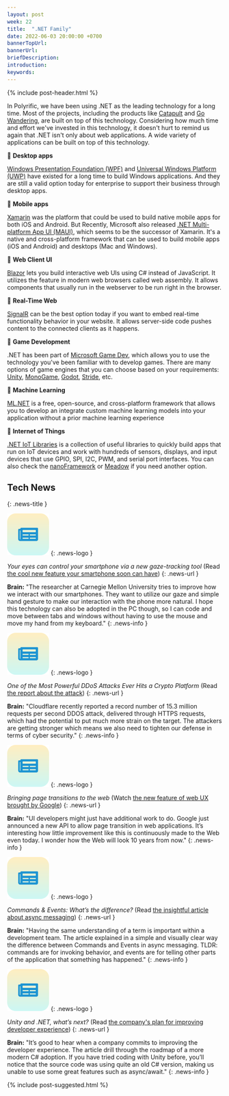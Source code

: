 ```yaml
---
layout: post
week: 22
title:  ".NET Family"
date: 2022-06-03 20:00:00 +0700
bannerTopUrl: 
bannerUrl: 
briefDescription: 
introduction:
keywords:
---
```


{% include post-header.html %}

In Polyrific, we have been using .NET as the leading technology for a long time. Most of the projects, including the products like [Catapult](https://opencatapult.net/) and [Go Wandering](https://gowandering.com/), are built on top of this technology. Considering how much time and effort we've invested in this technology, it doesn't hurt to remind us again that .NET isn't only about web applications. A wide variety of applications can be built on top of this technology.

📗 __Desktop apps__

[Windows Presentation Foundation (WPF)](https://docs.microsoft.com/en-us/dotnet/desktop/wpf/) and [Universal Windows Platform (UWP)](https://docs.microsoft.com/en-us/windows/uwp/) have existed for a long time to build Windows applications. And they are still a valid option today for enterprise to support their business through desktop apps.

📗 __Mobile apps__

[Xamarin](https://docs.microsoft.com/en-us/xamarin/) was the platform that could be used to build native mobile apps for both iOS and Android. But Recently, Microsoft also released [.NET Multi-platform App UI (MAUI)](https://docs.microsoft.com/en-us/dotnet/maui/), which seems to be the successor of Xamarin. It's a native and cross-platform framework that can be used to build mobile apps (iOS and Android) and desktops (Mac and Windows).

📗 __Web Client UI__

[Blazor](https://docs.microsoft.com/en-us/aspnet/core/blazor) lets you build interactive web UIs using C# instead of JavaScript. It utilizes the feature in modern web browsers called web assembly. It allows components that usually run in the webserver to be run right in the browser.

📗 __Real-Time Web__

[SignalR](https://docs.microsoft.com/en-us/aspnet/core/signalr) can be the best option today if you want to embed real-time functionality behavior in your website. It allows server-side code pushes content to the connected clients as it happens.

📗 __Game Development__

.NET has been part of [Microsoft Game Dev](https://developer.microsoft.com/en-us/games/), which allows you to use the technology you've been familiar with to develop games. There are many options of game engines that you can choose based on your requirements: [Unity](https://unity.com/), [MonoGame](https://www.monogame.net/), [Godot](https://godotengine.org/), [Stride](https://www.stride3d.net/), etc.

📗 __Machine Learning__

[ML.NET](https://dotnet.microsoft.com/en-us/learn/ml-dotnet) is a free, open-source, and cross-platform framework that allows you to develop an integrate custom machine learning models into your application without a prior machine learning experience

📗 __Internet of Things__

[.NET IoT Libraries](https://docs.microsoft.com/en-us/dotnet/iot/) is a collection of useful libraries to quickly build apps that run on IoT devices and work with hundreds of sensors, displays, and input devices that use GPIO, SPI, I2C, PWM, and serial port interfaces. You can also check the [nanoFramework](https://nanoframework.net/) or [Meadow](https://www.wildernesslabs.co/) if you need another option.

## Tech News
{: .news-title }

![memo](/assets/images/tech-news.svg)
{: .news-logo }

*Your eyes can control your smartphone via a new gaze-tracking tool* (Read [the cool new feature your smartphone soon can have](https://techxplore.com/news/2022-04-eyes-smartphone-gaze-tracking-tool.html))
{: .news-url }

__Brain:__ "The researcher at Carnegie Mellon University tries to improve how we interact with our smartphones. They want to utilize our gaze and simple hand gesture to make our interaction with the phone more natural. I hope this technology can also be adopted in the PC though, so I can code and move between tabs and windows without having to use the mouse and move my hand from my keyboard."
{: .news-info }

![memo](/assets/images/tech-news.svg)
{: .news-logo }

*One of the Most Powerful DDoS Attacks Ever Hits a Crypto Platform* (Read [the report about the attack](https://www.wired.com/story/ddos-attack-botnet-crypto-platform/))
{: .news-url }

__Brain:__ "Cloudflare recently reported a record number of 15.3 million requests per second DDOS attack, delivered through HTTPS requests, which had the potential to put much more strain on the target. The attackers are getting stronger which means we also need to tighten our defense in terms of cyber security."
{: .news-info }

![memo](/assets/images/tech-news.svg)
{: .news-logo }

*Bringing page transitions to the web* (Watch [the new feature of web UX brought by Google](https://www.youtube.com/watch?v=JCJUPJ_zDQ4))
{: .news-url }

__Brain:__ "UI developers might just have additional work to do. Google just announced a new API to allow page transition in web applications. It’s interesting how little improvement like this is continuously made to the Web even today. I wonder how the Web will look 10 years from now."
{: .news-info }

![memo](/assets/images/tech-news.svg)
{: .news-logo }

*Commands & Events: What’s the difference?* (Read [the insightful article about async messaging](https://codeopinion.com/commands-events-whats-the-difference/))
{: .news-url }

__Brain:__ "Having the same understanding of a term is important within a development team. The article explained in a simple and visually clear way the difference between Commands and Events in async messaging. TLDR: commands are for invoking behavior, and events are for telling other parts of the application that something has happened."
{: .news-info }

![memo](/assets/images/tech-news.svg)
{: .news-logo }

*Unity and .NET, what’s next?* (Read [the company's plan for improving developer experience](https://blog.unity.com/technology/unity-and-net-whats-next))
{: .news-url }

__Brain:__ "It’s good to hear when a company commits to improving the developer experience. The article drill through the roadmap of a more modern C# adoption. If you have tried coding with Unity before, you’ll notice that the source code was using quite an old C# version, making us unable to use some great features such as async/await."
{: .news-info }

{% include post-suggested.html %}